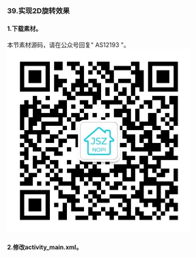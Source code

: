### 39.实现2D旋转效果
#### 1.下载素材。
本节素材源码，请在公众号回复" AS12193 "。
![title](https://raw.githubusercontent.com/JSZNopi/JSZImage/master/gitnote/2019/10/30/WXCODE-1572446034519.jpeg)

#### 2.修改activity_main.xml。
```xml

```
